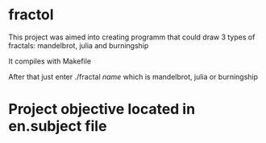 # fractol

This project was aimed into creating programm that could draw 3 types of fractals: mandelbrot, julia and burningship

It compiles with Makefile

After that just enter ./fractal _name_ which is mandelbrot, julia or burningship

# Project objective located in en.subject file
